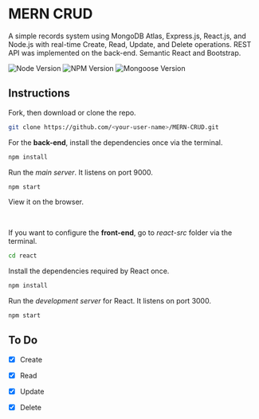 # MERN CRUD

A simple records system using MongoDB Atlas, Express.js, React.js, and Node.js with real-time Create, Read, Update, and Delete operations. REST API was implemented on the back-end. Semantic React and Bootstrap.

![Node Version](https://img.shields.io/badge/node-v16.13.1-yellowgreen.svg)
![NPM Version](https://img.shields.io/badge/npm-v8.1.2-blue.svg)
![Mongoose Version](https://img.shields.io/badge/mongoose-v6.3.5-blue.svg)

## Instructions

Fork, then download or clone the repo.
```bash
git clone https://github.com/<your-user-name>/MERN-CRUD.git

```

For the **back-end**, install the dependencies once via the terminal.
```bash
npm install
```

Run the *main server*. It listens on port 9000.
```bash
npm start
```
View it on the browser.

<br>

If you want to configure the **front-end**, go to *react-src* folder via the terminal.

```bash
cd react
```

Install the dependencies required by React once.
```bash
npm install
```

Run the *development server* for React. It listens on port 3000.
```bash
npm start
```

## To Do

- [x] Create
- [x] Read
- [x] Update
- [x] Delete

